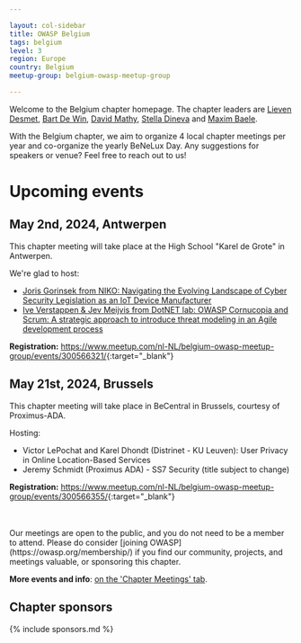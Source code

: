```yaml
---

layout: col-sidebar
title: OWASP Belgium
tags: belgium
level: 3
region: Europe
country: Belgium
meetup-group: belgium-owasp-meetup-group

---
```

Welcome to the Belgium chapter homepage. The chapter leaders are
[Lieven Desmet](mailto:lieven.desmet@owasp.org),
[Bart De Win](mailto:bart.dewin@owasp.org),
[David Mathy](mailto:david.mathy@owasp.org),
[Stella Dineva](mailto:stella.dineva@owasp.org) and
[Maxim Baele](mailto:maxim.baele@owasp.org).

With the Belgium chapter, we aim to organize 4 local chapter meetings per year and co-organize the yearly BeNeLux Day. Any suggestions for speakers or venue? Feel free to reach out to us!

# Upcoming events

## May 2nd, 2024, Antwerpen
This chapter meeting will take place at the High School "Karel de Grote" in Antwerpen.

We're glad to host:
* [Joris Gorinsek from NIKO: Navigating the Evolving Landscape of Cyber Security Legislation as an IoT Device Manufacturer](https://owasp.org/www-chapter-belgium/#div-meetings)
* [Ive Verstappen & Jev Meijvis from DotNET lab: OWASP Cornucopia and Scrum: A strategic approach to introduce threat modeling in an Agile development process](https://owasp.org/www-chapter-belgium/#div-meetings)

**Registration:** <https://www.meetup.com/nl-NL/belgium-owasp-meetup-group/events/300566321/>{:target="_blank"}

## May 21st, 2024, Brussels
This chapter meeting will take place in BeCentral in Brussels, courtesy of Proximus-ADA.

Hosting:
* Victor LePochat and Karel Dhondt (Distrinet - KU Leuven): User Privacy in Online Location-Based Services
* Jeremy Schmidt (Proximus ADA) - SS7 Security (title subject to change)

**Registration:** <https://www.meetup.com/nl-NL/belgium-owasp-meetup-group/events/300566355/>{:target="_blank"}

<br>
<br>
Our meetings are open to the public, and you do not need to be a member to attend. Please do consider [joining OWASP](https://owasp.org/membership/) if you find our community, projects, and meetings valuable, or sponsoring this chapter.

**More events and info**: [on the 'Chapter Meetings' tab](https://owasp.org/www-chapter-belgium/#div-meetings).

## Chapter sponsors
{% include sponsors.md %}
